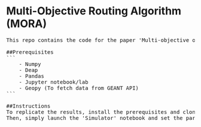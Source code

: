 # Multi-Objective Routing Algorithm (MORA)
<pre>
This repo contains the code for the paper 'Multi-objective optimization-based reliable,energy efficient routing for SDN networks'

##Prerequisites
```
    - Numpy
    - Deap
    - Pandas
    - Jupyter notebook/lab
    - Geopy (To fetch data from GEANT API)
```

##Instructions
To replicate the results, install the prerequisites and clone this repository.
Then, simply launch the 'Simulator' notebook and set the parameters according to the enclosed instructions.
</pre>
